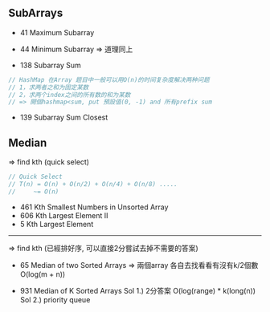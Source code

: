 ## SubArrays

* 41 Maximum Subarray
* 44 Minimum Subarray
=> 道理同上

* 138 Subarray Sum 
``` java
// HashMap 在Array 题目中一般可以用O(n)的时间复杂度解决两种问题
// 1，求两者之和为固定某数
// 2，求两个index之间的所有数的和为某数
// => 開個hashmap<sum, put 預設值(0, -1) and 所有prefix sum
```

* 139 Subarray Sum Closest

## Median
=> find kth (quick select)

``` java 
// Quick Select
// T(n) = O(n) + O(n/2) + O(n/4) + O(n/8) .....
//     ~= O(n)
```
* 461 Kth Smallest Numbers in Unsorted Array 
* 606 Kth Largest Element II  
* 5 Kth Largest Element

---
=> find kth (已經排好序, 可以直接2分嘗試去掉不需要的答案)
* 65 Median of two Sorted Arrays
=> 兩個array 各自去找看看有沒有k/2個數 O(log(m + n))

* 931 Median of K Sorted Arrays
Sol 1.) 2分答案 O(log(range) * k(long(n))
Sol 2.) priority queue



